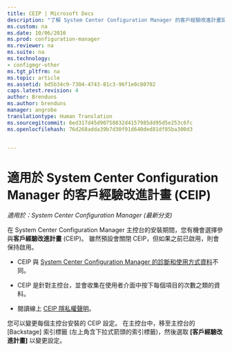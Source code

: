 ```yaml
---
title: CEIP | Microsoft Docs
description: "了解 System Center Configuration Manager 的客戶經驗改進計畫設定"
ms.custom: na
ms.date: 10/06/2016
ms.prod: configuration-manager
ms.reviewer: na
ms.suite: na
ms.technology:
- configmgr-other
ms.tgt_pltfrm: na
ms.topic: article
ms.assetid: bd5b34c9-7304-4743-81c3-96f1e0c80702
caps.latest.revision: 4
author: Brenduns
ms.author: brenduns
manager: angrobe
translationtype: Human Translation
ms.sourcegitcommit: 6ed317d45d90758832d4157985dd95d5e253c6fc
ms.openlocfilehash: 76d268adda39b7d30f91d640ded81df85ba300d3


---
```

# <a name="customer-experience-improvement-program-ceip-for-system-center-configuration-manager"></a>適用於 System Center Configuration Manager 的客戶經驗改進計畫 (CEIP)

*適用於：System Center Configuration Manager (最新分支)*

在 System Center Configuration Manager 主控台的安裝期間，您有機會選擇參與**客戶經驗改進計畫** (CEIP)。 雖然預設會關閉 CEIP，但如果之前已啟用，則會保持啟用。  

-   CEIP 與 [System Center Configuration Manager 的診斷和使用方式資料](../../../core/plan-design/diagnostics/diagnostics-and-usage-data.md)不同。  

-   CEIP 是針對主控台，並會收集在使用者介面中按下每個項目的次數之類的資料。  

-   閱讀線上 [CEIP 隱私權聲明](https://www.microsoft.com/products/ceip/en-us/privacypolicy.mspx)。  

您可以變更每個主控台安裝的 CEIP 設定。 在主控台中，移至主控台的 [Backstage] 索引標籤 (左上角含下拉式箭頭的索引標籤)，然後選取 **[客戶經驗改進計畫]** 以變更設定。  



<!--HONumber=Dec16_HO3-->


